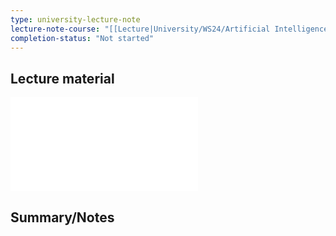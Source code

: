 ```yaml
---
type: university-lecture-note
lecture-note-course: "[[Lecture|University/WS24/Artificial Intelligence/Lecture]]"
completion-status: "Not started"
---
```

## Lecture material
![](_attachments/AIDONTDELETEME.pdf)
## Summary/Notes
